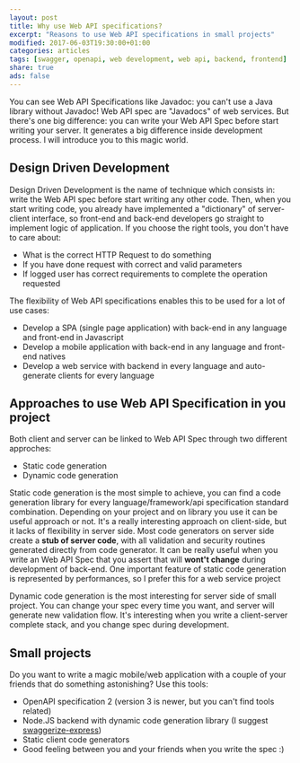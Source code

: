 ```yaml
---
layout: post
title: Why use Web API specifications?
excerpt: "Reasons to use Web API specifications in small projects"
modified: 2017-06-03T19:30:00+01:00
categories: articles
tags: [swagger, openapi, web development, web api, backend, frontend]
share: true
ads: false
---
```


You can see Web API Specifications like Javadoc: you can't use a Java library without Javadoc! Web API spec are "Javadocs" of web services. But there's one big difference: you can write your Web API Spec before start writing your server. It generates a big difference inside development process. I will introduce you to this magic world.

## Design Driven Development
Design Driven Development is the name of technique which consists in: write the Web API spec before start writing any other code. Then, when you start writing code, you already have implemented a "dictionary" of server-client interface, so front-end and back-end developers go straight to implement logic of application. If you choose the right tools, you don't have to care about:
                                                                                                                                                                                                                                                                                                                                 
* What is the correct HTTP Request to do something
* If you have done request with correct and valid parameters
* If logged user has correct requirements to complete the operation requested

The flexibility of Web API specifications enables this to be used for a lot of use cases:

* Develop a SPA (single page application) with back-end in any language and front-end in Javascript
* Develop a mobile application with back-end in any language and front-end natives
* Develop a web service with backend in every language and auto-generate clients for every language


## Approaches to use Web API Specification in you project
Both client and server can be linked to Web API Spec through two different approches:

* Static code generation
* Dynamic code generation

Static code generation is the most simple to achieve, you can find a code generation library for every language/framework/api specification standard combination. Depending on your project and on library you use it can be useful approach or not. It's a really interesting approach on client-side, but it lacks of flexibility in server side. Most code generators on server side create a **stub of server code**, with all validation and security routines generated directly from code generator. It can be really useful when you write an Web API Spec that you assert that will __wont't change__ during development of back-end. One important feature of static code generation is represented by performances, so I prefer this for a web service project

Dynamic code generation is the most interesting for server side of small project. You can change your spec every time you want, and server will generate new validation flow. It's interesting when you write a client-server complete stack, and you change spec during development.

## Small projects
Do you want to write a magic mobile/web application with a couple of your friends that do something astonishing? Use this tools:

* OpenAPI specification 2 (version 3 is newer, but you can't find tools related)
* Node.JS backend with dynamic code generation library (I suggest [swaggerize-express](https://github.com/krakenjs/swaggerize-express/))
* Static client code generators
* Good feeling between you and your friends when you write the spec :)
